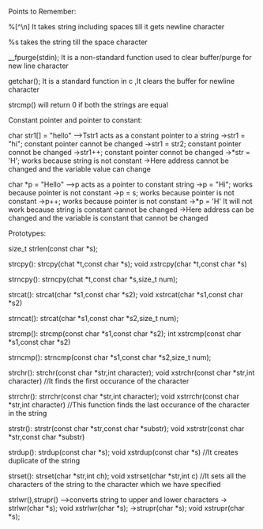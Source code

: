 
Points to Remember:

%[^\n] It takes string including spaces till it gets newline character

%s takes the string till the space character

__fpurge(stdin);  It is a non-standard function used to clear buffer/purge for new 
                line character 

getchar();  It is a standard function in c ,It clears the buffer for newline character

strcmp() will return 0 if both the strings are equal



Constant pointer and pointer to constant:

char str1[] = "hello" -->Tstr1 acts as a constant pointer to a string
        ->str1 = "hi"; constant pointer cannot be changed
        ->str1 = str2; constant pointer connot be changed
        ->str1++;      constant pointer connot be changed
        ->*str = 'H';  works because string is not constant
        ->Here address cannot be changed and the variable value can change

char *p = "Hello" -->p acts as a pointer to constant string
        ->p = "Hi";    works because pointer is not constant
        ->p = s;       works because pointer is not constant
        ->p++;         works because pointer is not constant
        ->*p = 'H'     It will not work because string is constant cannot be changed
        ->Here address can be changed and the variable is constant that cannot be changed



Prototypes:

size_t strlen(const char *s);

strcpy():   strcpy(chat *t,const char *s);
            void xstrcpy(char *t,const char *s)

strncpy():  strncpy(chat *t,const char *s,size_t num);


strcat():   strcat(char *s1,const char *s2);
            void xstrcat(char *s1,const char *s2)

strncat():  strcat(char *s1,const char *s2,size_t num);



strcmp():   strcmp(const char *s1,const char *s2);
            int xstrcmp(const char *s1,const char *s2)

strncmp():   strncmp(const char *s1,const char *s2,size_t num);   



strchr():   strchr(const char *str,int character);
            void xstrchr(const char *str,int character)
            //It finds the first occurance of the character

strrchr():  strrchr(const char *str,int character);
            void xstrrchr(const char *str,int character)
            //This function finds the last occurance of the character in the string

strstr():   strstr(const char *str,const char *substr);
            void xstrstr(const char *str,const char *substr)

strdup():   strdup(const char *s);
            void xstrdup(const char *s)
            //It creates duplicate of the string

strset():   strset(char *str,int ch);
            void xstrset(char *str,int c)
            //It sets all the characters of the string to the character which we have specified

strlwr(),strupr() -->converts string to upper and lower characters
           -> strlwr(char *s);
            void xstrlwr(char *s);
           ->strupr(char *s);
            void xstrupr(char *s);



